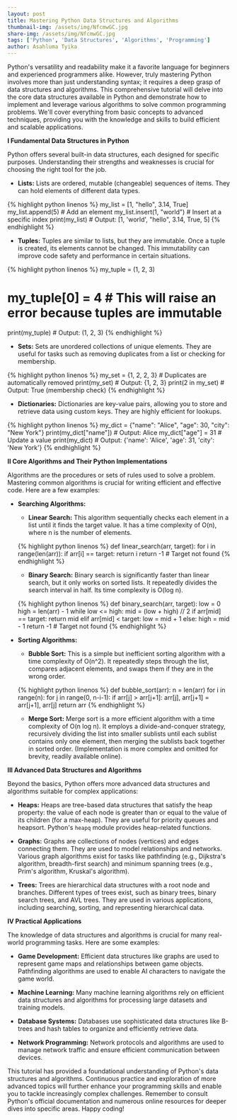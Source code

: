 ```yaml
---
layout: post
title: Mastering Python Data Structures and Algorithms
thumbnail-img: /assets/img/NfcmwGC.jpg
share-img: /assets/img/NfcmwGC.jpg
tags: ['Python', 'Data Structures', 'Algorithms', 'Programming']
author: Asahluma Tyika
---
```


Python's versatility and readability make it a favorite language for beginners and experienced programmers alike.  However, truly mastering Python involves more than just understanding syntax; it requires a deep grasp of data structures and algorithms.  This comprehensive tutorial will delve into the core data structures available in Python and demonstrate how to implement and leverage various algorithms to solve common programming problems. We'll cover everything from basic concepts to advanced techniques, providing you with the knowledge and skills to build efficient and scalable applications.


**I Fundamental Data Structures in Python**

Python offers several built-in data structures, each designed for specific purposes. Understanding their strengths and weaknesses is crucial for choosing the right tool for the job.

* **Lists:**  Lists are ordered, mutable (changeable) sequences of items. They can hold elements of different data types.

{% highlight python linenos %}
my_list = [1, "hello", 3.14, True]
my_list.append(5)  # Add an element
my_list.insert(1, "world")  # Insert at a specific index
print(my_list)  # Output: [1, 'world', "hello", 3.14, True, 5]
{% endhighlight %}

* **Tuples:**  Tuples are similar to lists, but they are immutable. Once a tuple is created, its elements cannot be changed. This immutability can improve code safety and performance in certain situations.

{% highlight python linenos %}
my_tuple = (1, 2, 3)
# my_tuple[0] = 4  # This will raise an error because tuples are immutable
print(my_tuple)  # Output: (1, 2, 3)
{% endhighlight %}

* **Sets:** Sets are unordered collections of unique elements.  They are useful for tasks such as removing duplicates from a list or checking for membership.

{% highlight python linenos %}
my_set = {1, 2, 2, 3}  # Duplicates are automatically removed
print(my_set)  # Output: {1, 2, 3}
print(2 in my_set)  # Output: True (membership check)
{% endhighlight %}

* **Dictionaries:** Dictionaries are key-value pairs, allowing you to store and retrieve data using custom keys. They are highly efficient for lookups.

{% highlight python linenos %}
my_dict = {"name": "Alice", "age": 30, "city": "New York"}
print(my_dict["name"])  # Output: Alice
my_dict["age"] = 31  # Update a value
print(my_dict)  # Output: {'name': 'Alice', 'age': 31, 'city': 'New York'}
{% endhighlight %}


**II Core Algorithms and Their Python Implementations**

Algorithms are the procedures or sets of rules used to solve a problem.  Mastering common algorithms is crucial for writing efficient and effective code.  Here are a few examples:


* **Searching Algorithms:**

    * **Linear Search:** This algorithm sequentially checks each element in a list until it finds the target value. It has a time complexity of O(n), where n is the number of elements.

    {% highlight python linenos %}
    def linear_search(arr, target):
        for i in range(len(arr)):
            if arr[i] == target:
                return i
        return -1  # Target not found
    {% endhighlight %}

    * **Binary Search:**  Binary search is significantly faster than linear search, but it only works on sorted lists.  It repeatedly divides the search interval in half. Its time complexity is O(log n).

    {% highlight python linenos %}
    def binary_search(arr, target):
        low = 0
        high = len(arr) - 1
        while low <= high:
            mid = (low + high) // 2
            if arr[mid] == target:
                return mid
            elif arr[mid] < target:
                low = mid + 1
            else:
                high = mid - 1
        return -1  # Target not found
    {% endhighlight %}

* **Sorting Algorithms:**

    * **Bubble Sort:** This is a simple but inefficient sorting algorithm with a time complexity of O(n^2).  It repeatedly steps through the list, compares adjacent elements, and swaps them if they are in the wrong order.

    {% highlight python linenos %}
    def bubble_sort(arr):
        n = len(arr)
        for i in range(n):
            for j in range(0, n-i-1):
                if arr[j] > arr[j+1]:
                    arr[j], arr[j+1] = arr[j+1], arr[j]
        return arr
    {% endhighlight %}

    * **Merge Sort:**  Merge sort is a more efficient algorithm with a time complexity of O(n log n). It employs a divide-and-conquer strategy, recursively dividing the list into smaller sublists until each sublist contains only one element, then merging the sublists back together in sorted order.  (Implementation is more complex and omitted for brevity, readily available online).


**III  Advanced Data Structures and Algorithms**

Beyond the basics, Python offers more advanced data structures and algorithms suitable for complex applications:

* **Heaps:**  Heaps are tree-based data structures that satisfy the heap property:  the value of each node is greater than or equal to the value of its children (for a max-heap).  They are useful for priority queues and heapsort.  Python's `heapq` module provides heap-related functions.

* **Graphs:** Graphs are collections of nodes (vertices) and edges connecting them.  They are used to model relationships and networks.  Various graph algorithms exist for tasks like pathfinding (e.g., Dijkstra's algorithm, breadth-first search) and minimum spanning trees (e.g., Prim's algorithm, Kruskal's algorithm).

* **Trees:**  Trees are hierarchical data structures with a root node and branches.  Different types of trees exist, such as binary trees, binary search trees, and AVL trees.  They are used in various applications, including searching, sorting, and representing hierarchical data.


**IV  Practical Applications**

The knowledge of data structures and algorithms is crucial for many real-world programming tasks.  Here are some examples:

* **Game Development:**  Efficient data structures like graphs are used to represent game maps and relationships between game objects.  Pathfinding algorithms are used to enable AI characters to navigate the game world.

* **Machine Learning:**  Many machine learning algorithms rely on efficient data structures and algorithms for processing large datasets and training models.

* **Database Systems:**  Databases use sophisticated data structures like B-trees and hash tables to organize and efficiently retrieve data.

* **Network Programming:**  Network protocols and algorithms are used to manage network traffic and ensure efficient communication between devices.


This tutorial has provided a foundational understanding of Python's data structures and algorithms. Continuous practice and exploration of more advanced topics will further enhance your programming skills and enable you to tackle increasingly complex challenges. Remember to consult Python's official documentation and numerous online resources for deeper dives into specific areas.  Happy coding!
